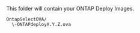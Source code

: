 This folder will contain your ONTAP Deploy Images.

```
OntapSelectOVA/
  \-ONTAPdeployX.Y.Z.ova
```
